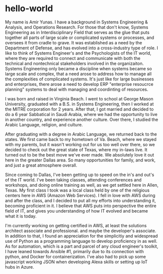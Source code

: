 # hello-world

My name is Amir Yunas.  I have a background in Systems Engineering & Analysis, and Operations Research.  For those that don't know, Systems Engineering as in Interdisciplinary Field that serves as the glue that puts together all parts of large scale or complicated systems or processes, and oversees it from cradle to grave.  It was established as a need by the Department of Defense, and has evolved into a cross-industry type of role.  I like to think of Systems Engineer's and the Psychologists of the IT world, where they are required to connect and communicate with both the technical and nontechnical stakeholders involved in the organizaiton.  Systems Engineering only became a discipline when systems became so large scale and complex, that a need arose to address how to manage all the complexities of complicated systems.  It's just like for large businesses and enterprises, there arose a need to develop ERP "enterprise resoucrce planning" systems to deal with managing and coordinting of resources. 

I was born and raised in Virginia Beach.  I went to school at George Mason University, graduated with a B.S. in Systems Engineering, then I worked at the MITRE corporation for 2 years.  After that, I got married and decided to do a 6 year Sabbatical in Saudi Arabia, where we had the opportunity to live in another country, and experience another culture.  Over there, I studied the Arabic Language, religion, and culture.  

After graduating with a degree in Arabic Language, we returned back to the states.  We first came back to my hometown of Va. Beach, where we stayed with my parents, but it wasn't working out for us too well over there, so we decided to check out the great state of Texas, where my in-laws live.  It turned out to be the best move we've ever made.  We absolutely love it out here in the greater Dallas area.  So many opportunities for family, and work, and just a great atmosphere overall.  

Since coming to Dallas, I've been getting up to speed on the in's and out's of the IT world.  I've been taking classes, attending conferences and workshops, and doing online training as well, as we get settled here in Allen, Texas.  My first class I took was a local class held by one of the religious centers here in AWS (Amazon Web Services).  I fell in love with AWS during and after the class, and I decided to put all my efforts into understanding it, becoming proficient in it.  I believe that AWS puts into perspective the entire field of IT, and gives you understanding of how IT evolved and became what it is today.  

I'm currently working on getting certified in AWS, at least the solutions architect associate and professional.  and maybe the developer's associate.  In addition to that, I found an appreciation for the simplicitiy and widespread use of Python as a programming language to develop proficiency in as well.  As for automation, which is a part and parcel of any cloud engineer's toolkit, I have leaned towards Ansible #1, primarily due to its connection with python, and Docker for containerization.  I've also had to pick up some javascript working JSON when developing Alexa skills or setting up IoT hubs in Azure. 


